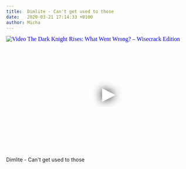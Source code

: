 ```yaml
---
title:  Dimlite - Can't get used to those  
date:   2020-03-21 17:14:33 +0100
author: Micha
---
```

<div class="video-container ">
<iframe
  width="560"
  height="315"
  src="https://www.youtube.com/embed/plmggoVpjOw"
  srcdoc="<style>*{padding:0;margin:0;overflow:hidden}html,body{height:100%}img,span{position:absolute;width:100%;top:0;bottom:0;margin:auto}span{height:1.5em;text-align:center;font:48px/1.5 sans-serif;color:white;text-shadow:0 0 0.5em black}</style><a href=https://www.youtube.com/embed/plmggoVpjOw?autoplay=1><img src=https://img.youtube.com/vi/plmggoVpjOw/hqdefault.jpg alt='Video The Dark Knight Rises: What Went Wrong? – Wisecrack Edition'><span>▶</span></a>"
  frameborder="0"
  allow="accelerometer; autoplay; encrypted-media; gyroscope; picture-in-picture"
  allowfullscreen
></iframe>
</div>

Dimlite - Can't get used to those    
